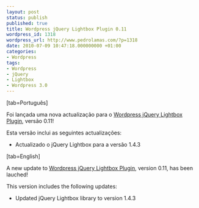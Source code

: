```yaml
---
layout: post
status: publish
published: true
title: Wordpress jQuery Lightbox Plugin 0.11
wordpress_id: 1318
wordpress_url: http://www.pedrolamas.com/?p=1318
date: 2010-07-09 10:47:18.000000000 +01:00
categories:
- Wordpress
tags:
- Wordpress
- jQuery
- Lightbox
- Wordpress 3.0
---
```

[tab=Português]

Foi lançada uma nova actualização para o [Wordpress jQuery Lightbox Plugin](/projectos/jquery-lightbox/), versão 0.11!

Esta versão inclui as seguintes actualizações:

-   Actualizado o jQuery Lightbox para a versão 1.4.3

[tab=English]

A new update to [Wordpress jQuery Lightbox Plugin](/projectos/jquery-lightbox-en/), version 0.11, has been lauched!

This version includes the following updates:

-   Updated jQuery Lightbox library to version 1.4.3


